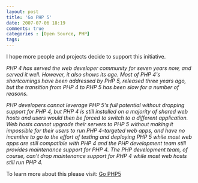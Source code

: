 ```yaml
---
layout: post
title: 'Go PHP 5'
date: 2007-07-06 18:19
comments: true
categories : [Open Source, PHP]
tags:
---
```

I hope more people and projects decide to support this initiative.

<i>PHP 4 has served the web developer community for seven years now, and served it well. However, it also shows its age. Most of PHP 4's shortcomings have been addressed by PHP 5, released three years ago, but the transition from PHP 4 to PHP 5 has been slow for a number of reasons.

PHP developers cannot leverage PHP 5's full potential without dropping support for PHP 4, but PHP 4 is still installed on a majority of shared web hosts and users would then be forced to switch to a different application. Web hosts cannot upgrade their servers to PHP 5 without making it impossible for their users to run PHP 4-targeted web apps, and have no incentive to go to the effort of testing and deploying PHP 5 while most web apps are still compatible with PHP 4 and the PHP development team still provides maintenance support for PHP 4. The PHP development team, of course, can't drop maintenance support for PHP 4 while most web hosts still run PHP 4. 
</i>

To learn more about this please visit: <a href="http://gophp5.org/">Go PHP5</a>

